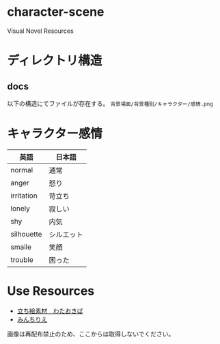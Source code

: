 # character-scene
Visual Novel Resources 

# ディレクトリ構造
## docs
以下の構造にてファイルが存在する。
`背景場面/背景種別/キャラクター/感情.png` 

# キャラクター感情
| 英語        | 日本語     |
|-------------|------------|
| normal      | 通常       |
| anger       | 怒り       |
| irritation  | 苛立ち     |
| lonely      | 寂しい     |
| shy         | 内気       |
| silhouette  | シルエット |
| smaile      | 笑顔       |
| trouble     | 困った     |

# Use Resources
* [立ち絵素材　わたおきば](https://min-chi.material.jp)
* [みんちりえ](https://wataokiba.net/)

画像は再配布禁止のため、ここからは取得しないでください。